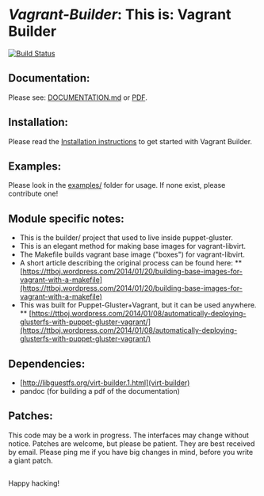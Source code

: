 # *Vagrant-Builder*: This is: Vagrant Builder

[![Build Status](https://secure.travis-ci.org/purpleidea/vagrant-builder.png)](http://travis-ci.org/purpleidea/vagrant-builder)

## Documentation:
Please see: [DOCUMENTATION.md](DOCUMENTATION.md) or [PDF](https://pdfdoc-purpleidea.rhcloud.com/pdf/https://github.com/purpleidea/vagrant-builder/blob/master/DOCUMENTATION.md).

## Installation:
Please read the [Installation instructions](https://github.com/purpleidea/vagrant-builder/blob/master/DOCUMENTATION.md#setup) to get started with Vagrant Builder.

## Examples:
Please look in the [examples/](examples/) folder for usage. If none exist, please contribute one!

## Module specific notes:

* This is the builder/ project that used to live inside puppet-gluster.
* This is an elegant method for making base images for vagrant-libvirt.
* The Makefile builds vagrant base image ("boxes") for vagrant-libvirt.
* A short article describing the original process can be found here:
** [https://ttboj.wordpress.com/2014/01/20/building-base-images-for-vagrant-with-a-makefile](https://ttboj.wordpress.com/2014/01/20/building-base-images-for-vagrant-with-a-makefile)
* This was built for Puppet-Gluster+Vagrant, but it can be used anywhere.
** [https://ttboj.wordpress.com/2014/01/08/automatically-deploying-glusterfs-with-puppet-gluster-vagrant/](https://ttboj.wordpress.com/2014/01/08/automatically-deploying-glusterfs-with-puppet-gluster-vagrant/)

## Dependencies:
* [http://libguestfs.org/virt-builder.1.html](virt-builder)
* pandoc (for building a pdf of the documentation)

## Patches:
This code may be a work in progress. The interfaces may change without notice.
Patches are welcome, but please be patient. They are best received by email.
Please ping me if you have big changes in mind, before you write a giant patch.

##

Happy hacking!

